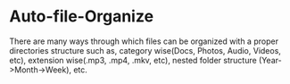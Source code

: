 # Auto-file-Organize
 There are many ways through which files can be organized with a proper directories structure such as, category wise(Docs, Photos, Audio, Videos, etc), extension wise(.mp3, .mp4, .mkv, etc), nested folder structure (Year->Month->Week), etc.
